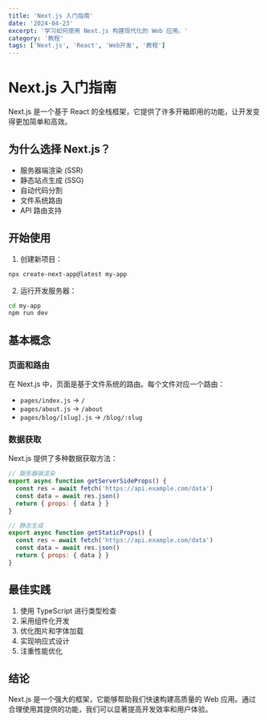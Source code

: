 ```yaml
---
title: 'Next.js 入门指南'
date: '2024-04-23'
excerpt: '学习如何使用 Next.js 构建现代化的 Web 应用。'
category: '教程'
tags: ['Next.js', 'React', 'Web开发', '教程']
---
```


# Next.js 入门指南

Next.js 是一个基于 React 的全栈框架，它提供了许多开箱即用的功能，让开发变得更加简单和高效。

## 为什么选择 Next.js？

- 服务器端渲染 (SSR)
- 静态站点生成 (SSG)
- 自动代码分割
- 文件系统路由
- API 路由支持

## 开始使用

1. 创建新项目：

```bash
npx create-next-app@latest my-app
```

2. 运行开发服务器：

```bash
cd my-app
npm run dev
```

## 基本概念

### 页面和路由

在 Next.js 中，页面是基于文件系统的路由。每个文件对应一个路由：

- `pages/index.js` -> `/`
- `pages/about.js` -> `/about`
- `pages/blog/[slug].js` -> `/blog/:slug`

### 数据获取

Next.js 提供了多种数据获取方法：

```javascript
// 服务器端渲染
export async function getServerSideProps() {
  const res = await fetch('https://api.example.com/data')
  const data = await res.json()
  return { props: { data } }
}

// 静态生成
export async function getStaticProps() {
  const res = await fetch('https://api.example.com/data')
  const data = await res.json()
  return { props: { data } }
}
```

## 最佳实践

1. 使用 TypeScript 进行类型检查
2. 采用组件化开发
3. 优化图片和字体加载
4. 实现响应式设计
5. 注重性能优化

## 结论

Next.js 是一个强大的框架，它能够帮助我们快速构建高质量的 Web 应用。通过合理使用其提供的功能，我们可以显著提高开发效率和用户体验。 